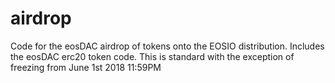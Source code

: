 # airdrop
Code for the eosDAC airdrop of tokens onto the EOSIO distribution. Includes the eosDAC erc20 token code. This is standard with the exception of freezing from June 1st 2018 11:59PM
